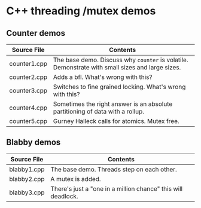 # C++ threading /mutex demos

## Counter demos

Source File  | Contents
-----------  | --------
counter1.cpp | The base demo. Discuss why ```counter``` is volatile. Demonstrate with small sizes and large sizes.
counter2.cpp | Adds a bfl. What's wrong with this?
counter3.cpp | Switches to fine grained locking. What's wrong with this?
counter4.cpp | Sometimes the right answer is an absolute partitioning of data with a rollup.
counter5.cpp | Gurney Halleck calls for atomics. Mutex free.

## Blabby demos

Source File | Contents
----------- | --------
blabby1.cpp | The base demo. Threads step on each other.
blabby2.cpp | A mutex is added.
blabby3.cpp | There's just a "one in a million chance" this will deadlock.
